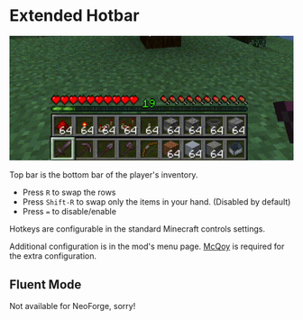 Extended Hotbar
===============

![GIF shows the hotbar swapping mechanic, with both full and individual item swaps.](example.gif "Mod Example GIF")

Top bar is the bottom bar of the player's inventory.

* Press `R` to swap the rows
* Press `Shift-R` to swap only the items in your hand. (Disabled by default)
* Press `=` to disable/enable

Hotkeys are configurable in the standard Minecraft controls settings.

Additional configuration is in the mod's menu page. [McQoy](https://modrinth.com/mod/mcqoy) is required for the extra configuration.

## Fluent Mode

Not available for NeoForge, sorry!
